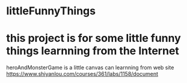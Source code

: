 # littleFunnyThings
# this project is for some little funny things learnning from the Internet

heroAndMonsterGame is a little canvas can learnning from web site https://www.shiyanlou.com/courses/361/labs/1158/document
